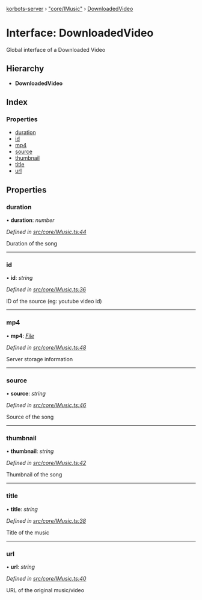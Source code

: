 [korbots-server](../README.md) › ["core/IMusic"](../modules/_core_imusic_.md) › [DownloadedVideo](_core_imusic_.downloadedvideo.md)

# Interface: DownloadedVideo

Global interface of a Downloaded Video

## Hierarchy

* **DownloadedVideo**

## Index

### Properties

* [duration](_core_imusic_.downloadedvideo.md#duration)
* [id](_core_imusic_.downloadedvideo.md#id)
* [mp4](_core_imusic_.downloadedvideo.md#mp4)
* [source](_core_imusic_.downloadedvideo.md#source)
* [thumbnail](_core_imusic_.downloadedvideo.md#thumbnail)
* [title](_core_imusic_.downloadedvideo.md#title)
* [url](_core_imusic_.downloadedvideo.md#url)

## Properties

###  duration

• **duration**: *number*

*Defined in [src/core/IMusic.ts:44](https://github.com/Xisabla/Korbots/blob/abf6d68/server/src/core/IMusic.ts#L44)*

Duration of the song

___

###  id

• **id**: *string*

*Defined in [src/core/IMusic.ts:36](https://github.com/Xisabla/Korbots/blob/abf6d68/server/src/core/IMusic.ts#L36)*

ID of the source (eg: youtube video id)

___

###  mp4

• **mp4**: *[File](_core_imusic_.file.md)*

*Defined in [src/core/IMusic.ts:48](https://github.com/Xisabla/Korbots/blob/abf6d68/server/src/core/IMusic.ts#L48)*

Server storage information

___

###  source

• **source**: *string*

*Defined in [src/core/IMusic.ts:46](https://github.com/Xisabla/Korbots/blob/abf6d68/server/src/core/IMusic.ts#L46)*

Source of the song

___

###  thumbnail

• **thumbnail**: *string*

*Defined in [src/core/IMusic.ts:42](https://github.com/Xisabla/Korbots/blob/abf6d68/server/src/core/IMusic.ts#L42)*

Thumbnail of the song

___

###  title

• **title**: *string*

*Defined in [src/core/IMusic.ts:38](https://github.com/Xisabla/Korbots/blob/abf6d68/server/src/core/IMusic.ts#L38)*

Title of the music

___

###  url

• **url**: *string*

*Defined in [src/core/IMusic.ts:40](https://github.com/Xisabla/Korbots/blob/abf6d68/server/src/core/IMusic.ts#L40)*

URL of the original music/video
